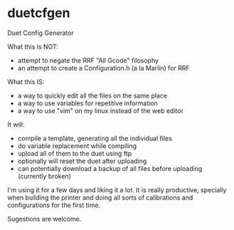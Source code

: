 # duetcfgen
Duet Config Generator

What this is NOT:

- attempt to negate the RRF "All Gcode" filosophy
- an attempt to create a Configuration.h (a la Marlin) for RRF

What this IS:

- a way to quickly edit all the files on the same place
- a way to use variables for repetitive information
- a way to use "vim" on my linux instead of the web editor

It will:

- compile a template, generating all the individual files
- do variable replacement while compiling
- upload all of them to the duet using ftp
- optionally will reset the duet after uploading
- can potentially download a backup of all files before uploading (currently broken)

I'm using it for a few days and liking it a lot. It is really productive, specially when building the printer and doing all sorts of calibrations and configurations for the first time.

Sugestions are welcome.
